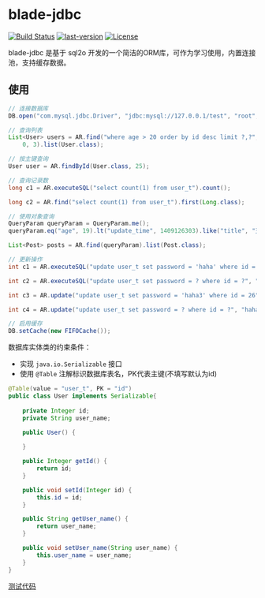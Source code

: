 # blade-jdbc

[![Build Status](https://img.shields.io/travis/bladejava/blade-jdbc.svg?style=flat-square)](https://travis-ci.org/bladejava/blade-jdbc)
[![last-version](https://img.shields.io/maven-central/v/com.bladejava/blade-jdbc.svg?style=flat-square)](http://search.maven.org/#search%7Cga%7C1%7Cblade-jdbc)
[![License](https://img.shields.io/badge/license-Apache%202-4EB1BA.svg?style=flat-square)](https://www.apache.org/licenses/LICENSE-2.0.html)

blade-jdbc 是基于 sql2o 开发的一个简洁的ORM库，可作为学习使用，内置连接池，支持缓存数据。

## 使用

```java
// 连接数据库
DB.open("com.mysql.jdbc.Driver", "jdbc:mysql://127.0.0.1/test", "root", "root");

// 查询列表
List<User> users = AR.find("where age > 20 order by id desc limit ?,?", 
	0, 3).list(User.class);

// 按主键查询
User user = AR.findById(User.class, 25);

// 查询记录数
long c1 = AR.executeSQL("select count(1) from user_t").count();

long c2 = AR.find("select count(1) from user_t").first(Long.class);

// 使用对象查询
QueryParam queryParam = QueryParam.me();
queryParam.eq("age", 19).lt("update_time", 1409126303).like("title", "王尼玛%");

List<Post> posts = AR.find(queryParam).list(Post.class);

// 更新操作
int c1 = AR.executeSQL("update user_t set password = 'haha' where id = 26").executeUpdate();

int c2 = AR.executeSQL("update user_t set password = ? where id = ?", "haha2", 26).executeUpdate();

int c3 = AR.update("update user_t set password = 'haha3' where id = 26").executeUpdate();

int c4 = AR.update("update user_t set password = ? where id = ?", "haha4", 26).executeUpdate();

// 启用缓存
DB.setCache(new FIFOCache());
```

数据库实体类的约束条件：

- 实现 `java.io.Serializable` 接口
- 使用 `@Table` 注解标识数据库表名，PK代表主键(不填写默认为id)


```java
@Table(value = "user_t", PK = "id")
public class User implements Serializable{
	
	private Integer id;
	private String user_name;

	public User() {
		
	}

	public Integer getId() {
		return id;
	}

	public void setId(Integer id) {
		this.id = id;
	}

	public String getUser_name() {
		return user_name;
	}

	public void setUser_name(String user_name) {
		this.user_name = user_name;
	}
}
```

[测试代码](https://github.com/bladejava/blade-jdbc/tree/master/src/test/java/com/blade/jdbc/test)

